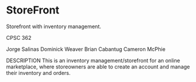 # StoreFront
Storefront with inventory management.

CPSC 362

Jorge Salinas
Dominick Weaver
Brian Cabantug
Cameron McPhie

DESCRIPTION
This is an inventory management/storefront for an online marketplace, where storeowners are able to create an account and manage their inventory and orders.
